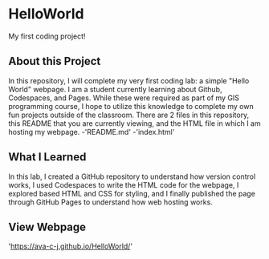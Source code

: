 # HelloWorld
My first coding project!

## About this Project
In this repository, I will complete my very first coding lab: a simple "Hello World" webpage. I am a student currently learning about Github, Codespaces, and Pages. While these were required as part of my GIS programming course, I hope to utilize this knowledge to complete my own fun projects outside of the classroom.
There are 2 files in this repository, this README that you are currently viewing, and the HTML file in which I am hosting my webpage.
-'README.md'
-'index.html'

## What I Learned
In this lab, I created a GitHub repository to understand how version control works, I used Codespaces to write the HTML code for the webpage, I explored based HTML and CSS for styling, and I finally published the page through GitHub Pages to understand how web hosting works.

## View Webpage
'https://ava-c-j.github.io/HelloWorld/'

